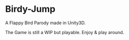 # Birdy-Jump
A Flappy Bird Parody made in Unity3D. 


The Game is still a WIP but playable. Enjoy & play around.

